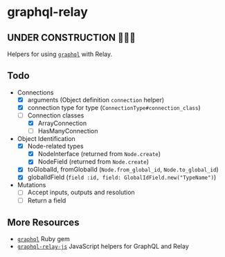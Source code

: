 # graphql-relay

## UNDER CONSTRUCTION 👷🏽🚧

Helpers for using [`graphql`](https://github.com/rmosolgo/graphql-ruby) with Relay.

## Todo

- Connections
  - [x] arguments (Object definition `connection` helper)
  - [x] connection type for type (`ConnectionType#connection_class`)
  - [ ] Connection classes
    - [x] ArrayConnection
    - [ ] HasManyConnection

- Object Identification
  - [x] Node-related types
      - [x] NodeInterface (returned from `Node.create`)
      - [x] NodeField (returned from `Node.create`)
  - [x] toGlobalId, fromGlobalId (`Node.from_global_id`, `Node.to_global_id`)
  - [x] globalIdField (`field :id, field: GlobalIdField.new("TypeName")`)

- Mutations
  - [ ] Accept inputs, outputs and resolution
  - [ ] Return a field

## More Resources

- [`graphql`](https://github.com/rmosolgo/graphql-ruby) Ruby gem
- [`graphql-relay-js`](https://github.com/graphql/graphql-relay-js) JavaScript helpers for GraphQL and Relay
